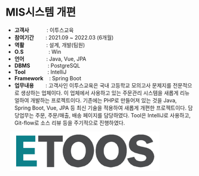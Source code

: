 # MIS시스템 개편

- <b>고객사</b></span>&nbsp;&nbsp;&nbsp;&nbsp;&nbsp;&nbsp;&nbsp;&nbsp;&nbsp;&nbsp;&nbsp;&nbsp;: 이투스교육
- <b>참여기간</b>&nbsp;&nbsp;&nbsp;&nbsp;&nbsp;&nbsp;&nbsp;&nbsp;: 2021.09 ~ 2022.03 (6개월)
- <b>역활</b>&nbsp;&nbsp;&nbsp;&nbsp;&nbsp;&nbsp;&nbsp;&nbsp;&nbsp;&nbsp;&nbsp;&nbsp;&nbsp;&nbsp;&nbsp;: 설계, 개발(팀원)
- <b>O.S</b>&nbsp;&nbsp;&nbsp;&nbsp;&nbsp;&nbsp;&nbsp;&nbsp;&nbsp;&nbsp;&nbsp;&nbsp;&nbsp;&nbsp;&nbsp;&nbsp; : Win
- <b>언어</b>&nbsp;&nbsp;&nbsp;&nbsp;&nbsp;&nbsp;&nbsp;&nbsp;&nbsp;&nbsp;&nbsp;&nbsp;&nbsp;&nbsp; : Java, Vue, JPA
- <b>DBMS</b>&nbsp;&nbsp;&nbsp;&nbsp;&nbsp;&nbsp;&nbsp;&nbsp;&nbsp;&nbsp;&nbsp;&nbsp;: PostgreSQL
- <b>Tool</b>&nbsp;&nbsp;&nbsp;&nbsp;&nbsp;&nbsp;&nbsp;&nbsp;&nbsp;&nbsp;&nbsp;&nbsp;&nbsp;&nbsp;&nbsp;: IntelliJ
- <b>Framework</b>&nbsp;&nbsp;&nbsp;&nbsp;: Spring Boot
- <b>업무내용</b>&nbsp;&nbsp;&nbsp;&nbsp;&nbsp;&nbsp;&nbsp;&nbsp;: 고객사인 이투스교육은 국내 고등학교 모의고사 문제지를 전문적으로 생상하는 업체이다. 이 업체에서 사용하고 있는 주문관리 시스템을 새롭게 리뉴얼하여 개발하는 프로젝트이다. 기존에는 PHP로 만들어져 있는 것을 Java, Spring Boot, Vue, JPA 등 최신 기술을 적용하여 새롭게 개편한 프로젝트이다. 담당업무는 주문, 주문/매출, 배송 페이지를 담당하였다. Tool은 IntelliJ로 사용하고, Git-flow로 소스 리뷰 등을 주기적으로 진행하였다.

&nbsp;&nbsp;&nbsp;<img src="projects/etoos.jpg" width="400">
